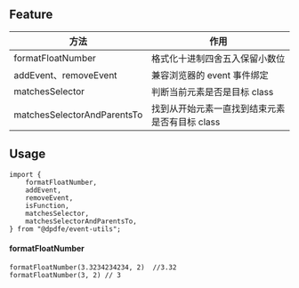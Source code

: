 ## Feature
| 方法 | 作用 |
| --- | --- |
| formatFloatNumber | 格式化十进制四舍五入保留小数位 |
| addEvent、removeEvent | 兼容浏览器的 event 事件绑定 |
| matchesSelector | 判断当前元素是否是目标 class |
| matchesSelectorAndParentsTo | 找到从开始元素一直找到结束元素是否有目标 class |



## Usage

```
import {
    formatFloatNumber,
    addEvent,
    removeEvent,
    isFunction,
    matchesSelector,
    matchesSelectorAndParentsTo,
} from "@dpdfe/event-utils";
```


#### formatFloatNumber
```
formatFloatNumber(3.3234234234, 2)  //3.32
formatFloatNumber(3, 2) // 3
```


